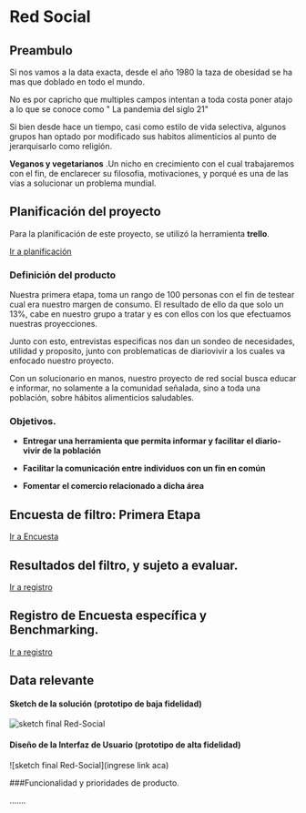 # Red Social

## Preambulo

Si nos vamos a la data exacta, desde el año 1980 la taza de obesidad se ha mas que doblado en todo el mundo.

No es por capricho que multiples campos intentan a toda costa poner atajo a lo que se conoce como " La pandemia del siglo 21"

Si bien desde hace un tiempo, casi como estilo de vida selectiva, algunos grupos han optado por modificado sus habitos alimenticios al punto de jerarquisarlo como religión.

**Veganos y vegetarianos** .Un nicho en crecimiento con el cual trabajaremos con el fin, de enclarecer su filosofia, motivaciones, y porqué es una de las vías a solucionar un problema mundial.


## Planificación del proyecto

Para la planificación de este proyecto, se utilizó la herramienta **trello**.

[Ir a planificación](https://trello.com/b/qojtUspx/red-social)

### Definición del producto

Nuestra primera etapa, toma un rango de 100 personas con el fin de testear cual era nuestro margen de consumo. El resultado de ello da que solo un 13%, cabe en nuestro grupo a tratar y es con ellos con los que efectuamos nuestras proyecciones.

Junto con esto, entrevistas especificas nos dan un sondeo de necesidades, utilidad y proposito, junto con problematicas de diariovivir a los cuales va enfocado nuestro proyecto.

Con un solucionario en manos, nuestro proyecto de red social busca educar e informar, no solamente a la comunidad señalada, sino a toda una población, sobre hábitos alimenticios saludables. 


### Objetivos.

* **Entregar una herramienta que permita informar y facilitar el diario-vivir de la población**

* **Facilitar la comunicación entre individuos con un fin en común**

* **Fomentar el comercio relacionado a dicha área**


## Encuesta de filtro: Primera Etapa

[Ir a Encuesta](https://docs.google.com/forms/d/1pAT8gG_so1w9wMd5OG0TSr3LzkTG2cfk7_r-MU1N6RU/edit#response=ACYDBNiJOnch-Ue179B3fTitdh0nuWPX0CfCjcpGsNgKmtx02tMx7gNyPvvQWA)

## Resultados del filtro, y sujeto a evaluar.

[Ir a registro](https://docs.google.com/spreadsheets/d/17VbABuryjbnrppwFQFc1cE01EfdKPc3P4dPcOUt0Yvc/edit#gid=1532792178)
 
## Registro de Encuesta específica y Benchmarking.
[Ir a registro](https://docs.google.com/document/d/1bXh9mqwgbbZfUSMwqK6qk0pUIxIT7TsHAE8-YM0OGm8/edit#)


## Data relevante

#### Sketch de la solución (prototipo de baja fidelidad)

![sketch final Red-Social](https://user-images.githubusercontent.com/39282597/42709684-491a559a-86af-11e8-8bd3-084c50c69a6a.jpg)

#### Diseño de la Interfaz de Usuario (prototipo de alta fidelidad)

![sketch final Red-Social](ingrese link aca)

###Funcionalidad y prioridades de producto.

.......

###










